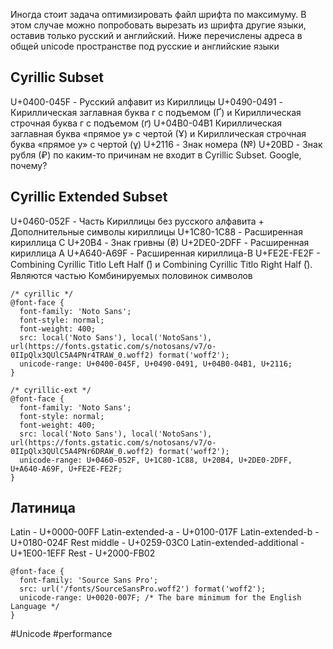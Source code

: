 Иногда стоит задача  оптимизировать файл шрифта по максимуму. В этом случае можно попробовать вырезать из шрифта другие языки, оставив только русский и английский.  Ниже перечислены адреса в общей unicode пространстве под русские и английские языки


## Cyrillic Subset
U+0400-045F - Русский алфавит из Кириллицы
U+0490-0491 - Кириллическая заглавная буква г с подъемом (Ґ) и Кириллическая строчная буква г с подъемом (ґ)
U+04B0-04B1 Кириллическая заглавная буква «прямое у» с чертой (Ұ) и Кириллическая строчная буква «прямое у» с чертой (ұ)
U+2116 - Знак номера (№)
U+20BD - Знак рубля (₽) по каким-то причинам не входит в Cyrillic Subset. Google, почему?

## Cyrillic Extended Subset
U+0460-052F - Часть Кириллицы без русского алфавита + Дополнительные символы кириллицы
U+1C80-1C88 - Расширенная кириллица C
U+20B4 - Знак гривны (₴)
U+2DE0-2DFF - Расширенная кириллица A
U+A640-A69F - Расширенная кириллица-B
U+FE2E-FE2F - Combining Cyrillic Titlo Left Half (︮) и Combining Cyrillic Titlo Right Half (︯). Являются частью Комбинируемых половинок символов

```
/* cyrillic */
@font-face {
  font-family: 'Noto Sans';
  font-style: normal;
  font-weight: 400;
  src: local('Noto Sans'), local('NotoSans'), url(https://fonts.gstatic.com/s/notosans/v7/o-0IIpQlx3QUlC5A4PNr4TRAW_0.woff2) format('woff2');
  unicode-range: U+0400-045F, U+0490-0491, U+04B0-04B1, U+2116;
}

/* cyrillic-ext */
@font-face {
  font-family: 'Noto Sans';
  font-style: normal;
  font-weight: 400;
  src: local('Noto Sans'), local('NotoSans'), url(https://fonts.gstatic.com/s/notosans/v7/o-0IIpQlx3QUlC5A4PNr6DRAW_0.woff2) format('woff2');
  unicode-range: U+0460-052F, U+1C80-1C88, U+20B4, U+2DE0-2DFF, U+A640-A69F, U+FE2E-FE2F;
}
```


## Латиница
Latin - U+0000-00FF
Latin-extended-a - U+0100-017F
Latin-extended-b - U+0180-024F
Rest middle - U+0259-03C0
Latin-extended-additional - U+1E00-1EFF
Rest - U+2000-FB02

```
@font-face {
  font-family: 'Source Sans Pro';
  src: url('/fonts/SourceSansPro.woff2') format('woff2');
  unicode-range: U+0020-007F; /* The bare minimum for the English Language */
}
```

#Unicode  #performance 
